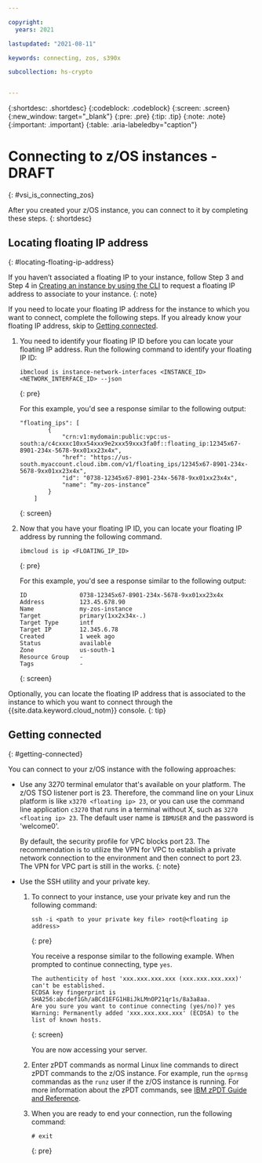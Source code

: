 ```yaml
---

copyright:
  years: 2021

lastupdated: "2021-08-11"

keywords: connecting, zos, s390x

subcollection: hs-crypto


---
```


{:shortdesc: .shortdesc}
{:codeblock: .codeblock}
{:screen: .screen}
{:new_window: target="_blank"}
{:pre: .pre}
{:tip: .tip}
{:note: .note}
{:important: .important}
{:table: .aria-labeledby="caption"}

# Connecting to z/OS instances - DRAFT
{: #vsi_is_connecting_zos}

After you created your z/OS instance, you can connect to it by completing these steps.
{: shortdesc}

## Locating floating IP address
{: #locating-floating-ip-address}

If you haven’t associated a floating IP to your instance, follow Step 3 and Step 4
in [Creating an instance by using the CLI](/docs/vpc?topic=vpc-creating-virtual-servers-cli#create-instance-cli) to request a floating IP address to associate to your instance.
{: note}

If you need to locate your floating IP address for the instance to which you want to connect, complete the following steps. If you already know your floating IP address, skip to [Getting connected](#getting-connected).


1. You need to identify your floating IP ID before you can locate your floating IP address. Run the following command to identify your floating IP ID:

   ```
   ibmcloud is instance-network-interfaces <INSTANCE_ID> <NETWORK_INTERFACE_ID> --json
   ```
   {: pre}

   For this example, you'd see a response similar to the following output:

   ```
   "floating_ips": [
           {
               "crn:v1:mydomain:public:vpc:us-south:a/c4cxxxc10xx54xxx9e2xxx59xxx3fa0f::floating_ip:12345x67-8901-234x-5678-9xx01xx23x4x",
               "href": "https://us-south.myaccount.cloud.ibm.com/v1/floating_ips/12345x67-8901-234x-5678-9xx01xx23x4x",
               "id": "0738-12345x67-8901-234x-5678-9xx01xx23x4x",
               "name": “my-zos-instance”
           }
       ]
   ```
   {: screen}  

2. Now that you have your floating IP ID, you can locate your floating IP address by running the following command.

   ```
   ibmcloud is ip <FLOATING_IP_ID>
   ```
   {: pre}

   For this example, you'd see a response similar to the following output:

   ```
   ID               0738-12345x67-8901-234x-5678-9xx01xx23x4x
   Address          123.45.678.90
   Name             my-zos-instance
   Target           primary(1xx2x34x-.)
   Target Type      intf
   Target IP        12.345.6.78
   Created          1 week ago
   Status           available
   Zone             us-south-1
   Resource Group   -
   Tags             -
   ```
   {: screen}

Optionally, you can locate the floating IP address that is associated to the instance to which you want to connect through the {{site.data.keyword.cloud_notm}} console.
{: tip}

## Getting connected
{: #getting-connected}

You can connect to your z/OS instance with the following approaches:

* Use any 3270 terminal emulator that's available on your platform. The z/OS TSO listener port is 23. Therefore, the command line on your Linux platform is like `x3270 <floating ip> 23`, or you can use the command line application `c3270` that runs in a terminal without X, such as `3270 <floating ip> 23`. The default user name is `IBMUSER` and the password is 'welcome0'.

   By default, the security profile for VPC blocks port 23. The recommendation is to utilize the VPN for VPC to establish a private network connection to the environment and then connect to port 23. The VPN for VPC part is still in the works.
     {: note}

* Use the SSH utility and your private key.

   1. To connect to your instance, use your private key and run the following command:

      ```
      ssh -i <path to your private key file> root@<floating ip address>
      ```
      {: pre}

      You receive a response similar to the following example. When prompted to continue connecting, type `yes`.

      ```
      The authenticity of host 'xxx.xxx.xxx.xxx (xxx.xxx.xxx.xxx)' can't be established.
      ECDSA key fingerprint is SHA256:abcdef1Gh/aBCd1EFG1H8iJkLMnOP21qr1s/8a3a8aa.
      Are you sure you want to continue connecting (yes/no)? yes
      Warning: Permanently added 'xxx.xxx.xxx.xxx' (ECDSA) to the list of known hosts.
      ```
      {: screen}

      You are now accessing your server.

   2. Enter zPDT commands as normal Linux line commands to direct zPDT commands to the z/OS instance. For example, run the `oprmsg` commandas as the `runz` user if the z/OS instance is running. For more information about the zPDT commands, see [IBM zPDT Guide and Reference](https://www.redbooks.ibm.com/redbooks/pdfs/sg248205.pdf).

   3. When you are ready to end your connection, run the following command:

      ```
      # exit
      ```
      {: pre}
